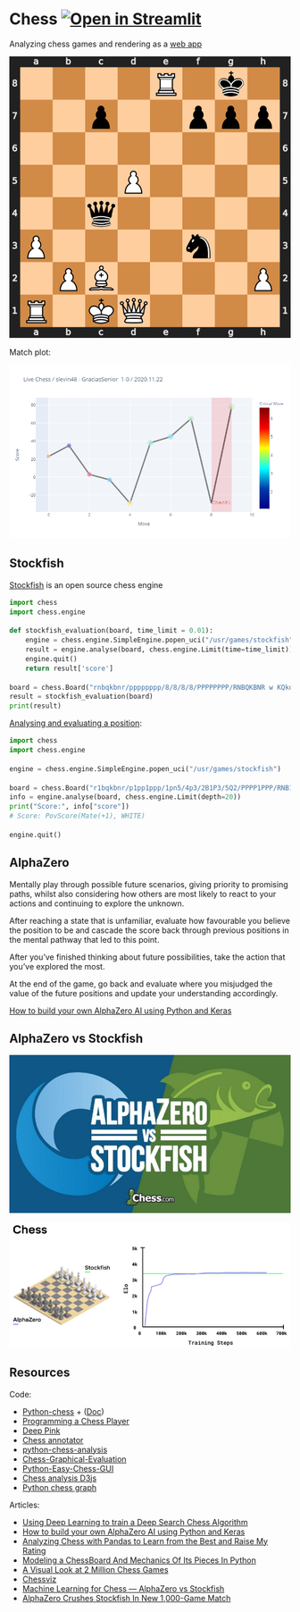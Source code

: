 # Chess [![Open in Streamlit](https://static.streamlit.io/badges/streamlit_badge_black_white.svg)](https://share.streamlit.io/slevin48/chess/main/chess-app.py)

Analyzing chess games and rendering as a [web app](https://share.streamlit.io/slevin48/chess/main/chess-app.py)

![game1](images/game1.svg)

Match plot:

![matchplot](images/matchplot.png)

## Stockfish

[Stockfish](https://stockfishchess.org/) is an open source chess engine

```python
import chess
import chess.engine

def stockfish_evaluation(board, time_limit = 0.01):
    engine = chess.engine.SimpleEngine.popen_uci("/usr/games/stockfish")
    result = engine.analyse(board, chess.engine.Limit(time=time_limit))
    engine.quit()
    return result['score']

board = chess.Board("rnbqkbnr/pppppppp/8/8/8/8/PPPPPPPP/RNBQKBNR w KQkq - 0 1")
result = stockfish_evaluation(board)
print(result)
```

[Analysing and evaluating a position](https://python-chess.readthedocs.io/en/latest/engine.html#analysing-and-evaluating-a-position):

```python
import chess
import chess.engine

engine = chess.engine.SimpleEngine.popen_uci("/usr/games/stockfish")

board = chess.Board("r1bqkbnr/p1pp1ppp/1pn5/4p3/2B1P3/5Q2/PPPP1PPP/RNB1K1NR w KQkq - 2 4")
info = engine.analyse(board, chess.engine.Limit(depth=20))
print("Score:", info["score"])
# Score: PovScore(Mate(+1), WHITE)

engine.quit()
```

## AlphaZero

Mentally play through possible future scenarios, giving priority to promising paths, whilst also considering how others are most likely to react to your actions and continuing to explore the unknown.

After reaching a state that is unfamiliar, evaluate how favourable you believe the position to be and cascade the score back through previous positions in the mental pathway that led to this point.

After you’ve finished thinking about future possibilities, take the action that you’ve explored the most.

At the end of the game, go back and evaluate where you misjudged the value of the future positions and update your understanding accordingly.

[How to build your own AlphaZero AI using Python and Keras
](https://medium.com/applied-data-science/how-to-build-your-own-alphazero-ai-using-python-and-keras-7f664945c188)

## AlphaZero vs Stockfish

![AlphaZeroVsStockfish](images/AlphaZeroVsStockfish.jpeg)

![AlphaZeroVsStockfishGame](images/AlphaZeroVsStockfishGame.png)

## Resources

Code:
* [Python-chess](https://github.com/niklasf/python-chess) + ([Doc](https://python-chess.readthedocs.io/en/latest/))
* [Programming a Chess Player](https://jupyter.brynmawr.edu/services/public/dblank/CS371%20Cognitive%20Science/2016-Fall/Programming%20a%20Chess%20Player.ipynb)
* [Deep Pink](https://github.com/erikbern/deep-pink)
* [Chess annotator](https://pypi.org/project/chess-annotator/)
* [python-chess-analysis](https://github.com/mptedesco/python-chess-analysis)
* [Chess-Graphical-Evaluation](https://github.com/rafaelmcam/Chess-Graphical-Evaluation)
* [Python-Easy-Chess-GUI](https://github.com/fsmosca/Python-Easy-Chess-GUI)
* [Chess analysis D3js](https://github.com/m-hou/Chess-Analysis)
* [Python chess graph](https://github.com/Destaq/chess_graph)

Articles:
* [Using Deep Learning to train a Deep Search Chess Algorithm](https://towardsdatascience.com/creating-a-chess-engine-with-deep-learning-b9477ff3ee3d)
* [How to build your own AlphaZero AI using Python and Keras
](https://medium.com/applied-data-science/how-to-build-your-own-alphazero-ai-using-python-and-keras-7f664945c188)
* [Analyzing Chess with Pandas to Learn from the Best and Raise My Rating](https://medium.com/@crawftv/analyzing-chess-with-pandas-to-learn-from-the-best-raise-my-rating-1bf22f28b83)
* [Modeling a ChessBoard And Mechanics Of Its Pieces In Python](https://impythonist.wordpress.com/2017/01/01/modeling-a-chessboard-and-mechanics-of-its-pieces-in-python/amp/)
* [A Visual Look at 2 Million Chess Games](https://blog.ebemunk.com/a-visual-look-at-2-million-chess-games/)
* [Chessviz](https://andreasstckl.medium.com/chessviz-graphs-of-chess-games-7ebd4f85a9b9)
* [Machine Learning for Chess — AlphaZero vs Stockfish](https://mmsubra1.medium.com/machine-learning-for-chess-alphazero-vs-stockfish-b58638e73fee)
* [AlphaZero Crushes Stockfish In New 1,000-Game Match](https://www.chess.com/news/view/updated-alphazero-crushes-stockfish-in-new-1-000-game-match)
